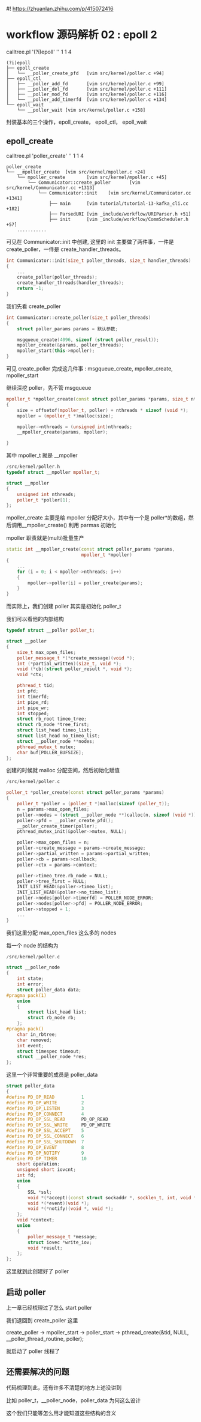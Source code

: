 #! https://zhuanlan.zhihu.com/p/415072416
# workflow 源码解析 02 : epoll 2

calltree.pl '(?i)epoll' '' 1 1 4

```
(?i)epoll
├── epoll_create
│   └── __poller_create_pfd   [vim src/kernel/poller.c +94]
├── epoll_ctl
│   ├── __poller_add_fd       [vim src/kernel/poller.c +99]
│   ├── __poller_del_fd       [vim src/kernel/poller.c +111]
│   ├── __poller_mod_fd       [vim src/kernel/poller.c +116]
│   └── __poller_add_timerfd  [vim src/kernel/poller.c +134]
└── epoll_wait
	└── __poller_wait [vim src/kernel/poller.c +158]
```

封装基本的三个操作，epoll_create， epoll_ctl， epoll_wait

## epoll_create

calltree.pl 'poller_create' '' 1 1 4

```
poller_create
└── __mpoller_create  [vim src/kernel/mpoller.c +24]
    └── mpoller_create        [vim src/kernel/mpoller.c +45]
        └── Communicator::create_poller       [vim src/kernel/Communicator.cc +1313]
            └── Communicator::init    [vim src/kernel/Communicator.cc +1341]
                ├── main      [vim tutorial/tutorial-13-kafka_cli.cc +182]
                ├── ParsedURI [vim _include/workflow/URIParser.h +51]
                ├── init      [vim _include/workflow/CommScheduler.h +57]
	...........
```

可见在 Communicator::init 中创建, 这里的 init 主要做了两件事，一件是 create_poller，一件是 create_handler_threads。

```cpp
int Communicator::init(size_t poller_threads, size_t handler_threads)
{
	...
	create_poller(poller_threads);
	create_handler_threads(handler_threads);
	return -1;
}
```

我们先看 create_poller

```cpp
int Communicator::create_poller(size_t poller_threads)
{
	struct poller_params params = 默认参数;

	msgqueue_create(4096, sizeof (struct poller_result));
	mpoller_create(&params, poller_threads);
	mpoller_start(this->mpoller);
}
```

可见 create_poller 完成这几件事 : msgqueue_create, mpoller_create, mpoller_start

继续深挖 poller，先不管 msgqueue

```cpp
mpoller_t *mpoller_create(const struct poller_params *params, size_t nthreads)
{
	size = offsetof(mpoller_t, poller) + nthreads * sizeof (void *);
	mpoller = (mpoller_t *)malloc(size);

	mpoller->nthreads = (unsigned int)nthreads;
	__mpoller_create(params, mpoller);

}
```

其中 mpoller_t 就是 \_\_mpoller

```cpp
/src/kernel/poller.h
typedef struct __mpoller mpoller_t;

struct __mpoller
{
	unsigned int nthreads;
	poller_t *poller[1];
};
```

mpoller_create 主要是给 mpoller 分配好大小，其中有一个是 poller\*的数组，然后调用\_\_mpoller_create() 利用 parmas 初始化

mpoller 职责就是(multi)批量生产

```cpp
static int __mpoller_create(const struct poller_params *params,
							mpoller_t *mpoller)
{
	...
	for (i = 0; i < mpoller->nthreads; i++)
	{
		mpoller->poller[i] = poller_create(params);
	}
}
```

而实际上，我们创建 poller 其实是初始化 poller_t

我们可以看他的内部结构

```cpp
typedef struct __poller poller_t;

struct __poller
{
	size_t max_open_files;
	poller_message_t *(*create_message)(void *);
	int (*partial_written)(size_t, void *);
	void (*cb)(struct poller_result *, void *);
	void *ctx;

	pthread_t tid;
	int pfd;
	int timerfd;
	int pipe_rd;
	int pipe_wr;
	int stopped;
	struct rb_root timeo_tree;
	struct rb_node *tree_first;
	struct list_head timeo_list;
	struct list_head no_timeo_list;
	struct __poller_node **nodes;
	pthread_mutex_t mutex;
	char buf[POLLER_BUFSIZE];
};
```

创建的时候就 malloc 分配空间，然后初始化赋值

```cpp
/src/kernel/poller.c

poller_t *poller_create(const struct poller_params *params)
{
	poller_t *poller = (poller_t *)malloc(sizeof (poller_t));
	n = params->max_open_files;
	poller->nodes = (struct __poller_node **)calloc(n, sizeof (void *));
	poller->pfd = __poller_create_pfd();
	__poller_create_timer(poller);
	pthread_mutex_init(&poller->mutex, NULL);

	poller->max_open_files = n;
	poller->create_message = params->create_message;
	poller->partial_written = params->partial_written;
	poller->cb = params->callback;
	poller->ctx = params->context;

	poller->timeo_tree.rb_node = NULL;
	poller->tree_first = NULL;
	INIT_LIST_HEAD(&poller->timeo_list);
	INIT_LIST_HEAD(&poller->no_timeo_list);
	poller->nodes[poller->timerfd] = POLLER_NODE_ERROR;
	poller->nodes[poller->pfd] = POLLER_NODE_ERROR;
	poller->stopped = 1;
	...
}
```

我们这里分配 max_open_files 这么多的 nodes

每一个 node 的结构为

```cpp
/src/kernel/poller.c

struct __poller_node
{
	int state;
	int error;
	struct poller_data data;
#pragma pack(1)
	union
	{
		struct list_head list;
		struct rb_node rb;
	};
#pragma pack()
	char in_rbtree;
	char removed;
	int event;
	struct timespec timeout;
	struct __poller_node *res;
};
```

这里一个非常重要的成员是 poller_data

```cpp
struct poller_data
{
#define PD_OP_READ			1
#define PD_OP_WRITE			2
#define PD_OP_LISTEN		3
#define PD_OP_CONNECT		4
#define PD_OP_SSL_READ		PD_OP_READ
#define PD_OP_SSL_WRITE		PD_OP_WRITE
#define PD_OP_SSL_ACCEPT	5
#define PD_OP_SSL_CONNECT	6
#define PD_OP_SSL_SHUTDOWN	7
#define PD_OP_EVENT			8
#define PD_OP_NOTIFY		9
#define PD_OP_TIMER			10
	short operation;
	unsigned short iovcnt;
	int fd;
	union
	{
		SSL *ssl;
		void *(*accept)(const struct sockaddr *, socklen_t, int, void *);
		void *(*event)(void *);
		void *(*notify)(void *, void *);
	};
	void *context;
	union
	{
		poller_message_t *message;
		struct iovec *write_iov;
		void *result;
	};
};
```

这里就到此创建好了 poller

## 启动 poller

上一章已经梳理过了怎么 start poller

我们退回到 create_poller 这里

create_poller -> mpoller_start -> poller_start -> pthread_create(&tid, NULL, \_\_poller_thread_routine, poller);

就启动了 poller 线程了

## 还需要解决的问题

代码梳理到此，还有许多不清楚的地方上述没讲到

比如 poller_t，\_\_poller_node，poller_data 为何这么设计

这个我们只能等怎么用才能知道这些结构的含义
